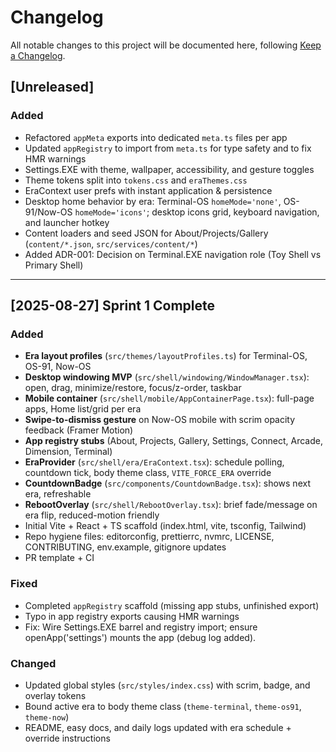 # Changelog
All notable changes to this project will be documented here, following [Keep a Changelog](https://keepachangelog.com/en/1.0.0/).

## [Unreleased]
### Added
- Refactored `appMeta` exports into dedicated `meta.ts` files per app  
- Updated `appRegistry` to import from `meta.ts` for type safety and to fix HMR warnings  
- Settings.EXE with theme, wallpaper, accessibility, and gesture toggles
- Theme tokens split into `tokens.css` and `eraThemes.css`
- EraContext user prefs with instant application & persistence
 - Desktop home behavior by era: Terminal-OS `homeMode='none'`, OS-91/Now-OS `homeMode='icons'`; desktop icons grid, keyboard navigation, and launcher hotkey
 - Content loaders and seed JSON for About/Projects/Gallery (`content/*.json`, `src/services/content/*`)
 - Added ADR-001: Decision on Terminal.EXE navigation role (Toy Shell vs Primary Shell)

---

## [2025-08-27] Sprint 1 Complete
### Added
- **Era layout profiles** (`src/themes/layoutProfiles.ts`) for Terminal-OS, OS-91, Now-OS  
- **Desktop windowing MVP** (`src/shell/windowing/WindowManager.tsx`): open, drag, minimize/restore, focus/z-order, taskbar  
- **Mobile container** (`src/shell/mobile/AppContainerPage.tsx`): full-page apps, Home list/grid per era  
- **Swipe-to-dismiss gesture** on Now-OS mobile with scrim opacity feedback (Framer Motion)  
- **App registry stubs** (About, Projects, Gallery, Settings, Connect, Arcade, Dimension, Terminal)  
- **EraProvider** (`src/shell/era/EraContext.tsx`): schedule polling, countdown tick, body theme class, `VITE_FORCE_ERA` override  
- **CountdownBadge** (`src/components/CountdownBadge.tsx`): shows next era, refreshable  
- **RebootOverlay** (`src/shell/RebootOverlay.tsx`): brief fade/message on era flip, reduced-motion friendly  
- Initial Vite + React + TS scaffold (index.html, vite, tsconfig, Tailwind)  
- Repo hygiene files: editorconfig, prettierrc, nvmrc, LICENSE, CONTRIBUTING, env.example, gitignore updates  
- PR template + CI  

### Fixed
- Completed `appRegistry` scaffold (missing app stubs, unfinished export)  
- Typo in app registry exports causing HMR warnings  
- Fix: Wire Settings.EXE barrel and registry import; ensure openApp('settings') mounts the app (debug log added).

### Changed
- Updated global styles (`src/styles/index.css`) with scrim, badge, and overlay tokens  
- Bound active era to body theme class (`theme-terminal`, `theme-os91`, `theme-now`)  
- README, easy docs, and daily logs updated with era schedule + override instructions  